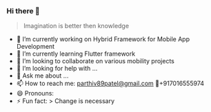 ### Hi there 👋

<!--
**parthivpatel89/parthivpatel89** is a ✨ _special_ ✨ repository because its `README.md` (this file) appears on your GitHub profile.

Here are some ideas to get you started:-->
> Imagination is better then knowledge
- 🔭 I’m currently working on Hybrid Framework for Mobile App Development
- 🌱 I’m currently learning Flutter framework
- 👯 I’m looking to collaborate on various mobility projects
- 🤔 I’m looking for help with ...
- 💬 Ask me about ...
- :mailbox: How to reach me: parthiv89patel@gmail.com  :iphone:+917016555974
- 😄 Pronouns: 
- ⚡ Fun fact: > Change is necessary

